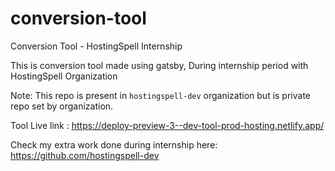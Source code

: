 # conversion-tool
Conversion Tool - HostingSpell Internship

This is conversion tool made using gatsby, During internship period with HostingSpell Organization

Note: This repo is present in `hostingspell-dev` organization but is private repo set by organization.

Tool Live link : https://deploy-preview-3--dev-tool-prod-hosting.netlify.app/

Check my extra work done during internship here:
https://github.com/hostingspell-dev
